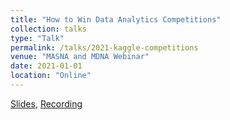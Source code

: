 ```yaml
---
title: "How to Win Data Analytics Competitions"
collection: talks
type: "Talk"
permalink: /talks/2021-kaggle-competitions
venue: "MASNA and MDNA Webinar"
date: 2021-01-01
location: "Online"
---
```


[Slides](https://artvolgin.github.io/files/how_to_win_kaggle_hse_masna.pdf), [Recording](https://www.youtube.com/watch?v=HLJaMcG0Vew)
